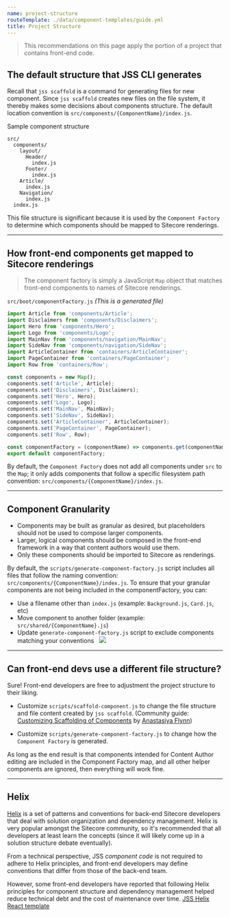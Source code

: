 ```yaml
---
name: project-structure
routeTemplate: ./data/component-templates/guide.yml
title: Project Structure
---
```


> This recommendations on this page apply the portion of a project that contains  front-end code.

## The default structure that JSS CLI generates

Recall that `jss scaffold` is a command for generating files for new component. Since `jss scaffold` creates new files on the file system, it thereby makes some decisions about components structure. The default location convention is `src/components/{ComponentName}/index.js`.

Sample component structure
```
src/
  components/
    layout/
      Header/
        index.js
      Footer/
        index.js
    Article/
      index.js
    Navigation/
      index.js
  index.js
```

This file structure is significant because it is used by the `Component Factory` to determine which components should be mapped to Sitecore renderings.

---

## How front-end components get mapped to Sitecore renderings

> The component factory is simply a JavaScript `Map` object that matches front-end components to names of Sitecore renderings.

`src/boot/componentFactory.js` *(This is a generated file)*
```javascript
import Article from 'components/Article';
import Disclaimers from 'components/Disclaimers';
import Hero from 'components/Hero';
import Logo from 'components/Logo';
import MainNav from 'components/navigation/MainNav';
import SideNav from 'components/navigation/SideNav';
import ArticleContainer from 'containers/ArticleContainer';
import PageContainer from 'containers/PageContainer';
import Row from 'containers/Row';

const components = new Map();
components.set('Article', Article);
components.set('Disclaimers', Disclaimers);
components.set('Hero', Hero);
components.set('Logo', Logo);
components.set('MainNav', MainNav);
components.set('SideNav', SideNav);
components.set('ArticleContainer', ArticleContainer);
components.set('PageContainer', PageContainer);
components.set('Row', Row);

const componentFactory = (componentName) => components.get(componentName);
export default componentFactory;
```

By default, the `Component Factory` does not add all components under `src` to the `Map`; it only adds components that follow a specific filesystem path convention: `src/components/{ComponentName}/index.js`.

---

## Component Granularity
- Components may be built as granular as desired, but placeholders should not be used to compose larger components.
- Larger, logical components should be composed in the front-end framework in a way that content authors would use them.  
- Only these components should be imported to Sitecore as renderings.
 

By default, the `scripts/generate-component-factory.js` script includes all files that follow the naming convention: `src/components/{ComponentName}/index.js`.
To ensure that your granular components are not being included in the componentFactory, you can:
* Use a filename other than `index.js` (example: `Background.js`, `Card.js`, etc)
* Move component to another folder (example: `src/shared/{ComponentName}.js`)
* Update `generate-component-factory.js` script to exclude components matching your conventions
 
![](/assets/img/guides/component-composition.png)

---

## Can front-end devs use a different file structure?
Sure! Front-end developers are free to adjustment the project structure to their liking.

- Customize `scripts/scaffold-component.js` to change the file structure and file content created by `jss scaffold`. (Community guide: [Customizing Scaffolding of Components](https://codealamode.blog/jss-customizing-scaffolding-components) by [Anastasiya Flynn](https://twitter.com/AnastasiyaFlynn))

- Customize `scripts/generate-component-factory.js` to change how the `Component Factory` is generated.

As long as the end result is that components intended for Content Author editing are included in the Component Factory map, and all other helper components are ignored, then everything will work fine.

---

## Helix
[Helix](https://helix.sitecore.net/) is a set of patterns and conventions for back-end Sitecore developers that deal with solution organization and dependency management. Helix is very popular amongst the Sitecore community, so it's recommended that all developers at least learn the concepts (since it will likely come up in a solution structure debate eventually).

From a technical perspective, JSS *component code* is not required to adhere to Helix principles, and front-end developers may define conventions that differ from those of the back-end team.

However, some front-end developers have reported that following Helix principles for component structure and dependency management helped reduce technical debt and the cost of maintenance over time. 
[JSS Helix React template](https://github.com/jflheureux/jss-app-templates)
